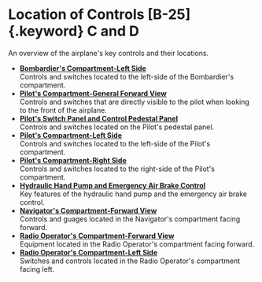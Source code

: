 
Location of Controls [B-25]{.keyword} C and D
=============================================


An overview of the airplane\'s key controls and their locations.


-   **[Bombardier\'s Compartment-Left
    Side](../mdita/bombardiers_compartment_left_side.md)**\
    Controls and switches located to the left-side of the Bombardier\'s
    compartment.
-   **[Pilot\'s Compartment-General Forward
    View](../mdita/pilots_compartment_general_forward_view.md)**\
    Controls and switches that are directly visible to the pilot when
    looking to the front of the airplane.
-   **[Pilot\'s Switch Panel and Control Pedestal
    Panel](../mdita/pilots_switch_panel_and_control_pedestal_panel.md)**\
    Controls and switches located on the Pilot\'s pedestal panel.
-   **[Pilot\'s Compartment-Left
    Side](../mdita/pilots_compartment_left_side.md)**\
    Controls and switches located to the left-side of the Pilot\'s
    compartment.
-   **[Pilot\'s Compartment-Right
    Side](../mdita/pilots_compartment_right_side.md)**\
    Controls and switches located to the right-side of the Pilot\'s
    compartment.
-   **[Hydraulic Hand Pump and Emergency Air Brake
    Control](../mdita/hydraulic_hand_pump_and_emergency_air_brake_control.md)**\
    Key features of the hydraulic hand pump and the emergency air brake
    control.
-   **[Navigator\'s Compartment-Forward
    View](../mdita/navigators_compartment_forward_view.md)**\
    Controls and guages located in the Navigator\'s compartment facing
    forward.
-   **[Radio Operator\'s Compartment-Forward
    View](../mdita/radio_operators_compartment_forward_view.md)**\
    Equipment located in the Radio Operator\'s compartment facing
    forward.
-   **[Radio Operator\'s Compartment-Left
    Side](../mdita/radio_operators_compartment_left_side.md)**\
    Switches and controls located in the Radio Operator\'s compartment
    facing left.

